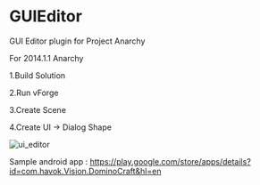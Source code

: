 # GUIEditor
GUI Editor plugin for Project Anarchy

For 2014.1.1 Anarchy

1.Build Solution

2.Run vForge

3.Create Scene

4.Create UI -> Dialog Shape


![ui_editor](https://cloud.githubusercontent.com/assets/2046900/8049454/706760a6-0e9a-11e5-83dd-363342992042.png)

Sample android app : https://play.google.com/store/apps/details?id=com.havok.Vision.DominoCraft&hl=en

